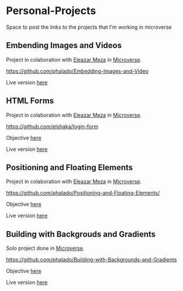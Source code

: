 # Personal-Projects

Space to post the links to the projects that I'm working in microverse


## Embending Images and Videos

Project in colaboration with [Eleazar Meza](https://github.com/elshaka) in [Microverse](https://www.microverse.org).

https://github.com/phalado/Embedding-Images-and-Video

Live version [here](https://rawcdn.githack.com/phalado/Embedding-Images-and-Video/9002208367abdfd7761182d440c24e8a561bddc0/index.html)


## HTML Forms

Project in colaboration with [Eleazar Meza](https://github.com/elshaka) in [Microverse](https://www.microverse.org).

https://github.com/elshaka/login-form

Objective [here](https://mint.intuit.com/login.event?task=S)

Live version [here](https://raw.githack.com/elshaka/login-form/master/index.html)


## Positioning and Floating Elements

Project in colaboration with [Eleazar Meza](https://github.com/elshaka) in [Microverse](https://www.microverse.org).

https://github.com/phalado/Positioning-and-Floating-Elements/

Objective [here](https://www.nytimes.com/2014/03/18/science/space/detection-of-waves-in-space-buttresses-landmark-theory-of-big-bang.html?_r=0)

Live version [here](https://raw.githack.com/phalado/Positioning-and-Floating-Elements/master/index.html)


## Building with Backgrouds and Gradients

Solo project done in [Microverse](https://www.microverse.org).

https://github.com/phalado/Building-with-Backgrounds-and-Gradients

Objective [here](https://web.archive.org/web/20140301004610/http://www.apple.com/)

Live version [here](https://raw.githack.com/phalado/Building-with-Backgrounds-and-Gradients/features/index.html)
